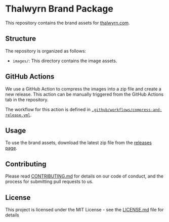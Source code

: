 # Thalwyrn Brand Package

This repository contains the brand assets for [thalwyrn.com](https://thalwyrn.com).

## Structure

The repository is organized as follows:

- `images/`: This directory contains the image assets.

## GitHub Actions

We use a GitHub Action to compress the images into a zip file and create a new release. This action can be manually triggered from the GitHub Actions tab in the repository.

The workflow for this action is defined in [`.github/workflows/compress-and-release.yml`](.github/workflows/compress-and-release.yml).

## Usage

To use the brand assets, download the latest zip file from the [releases page](https://api.github.com/repos/thalwyrn/BrandPack/releases/latest).

## Contributing

Please read [CONTRIBUTING.md](CONTRIBUTING.md) for details on our code of conduct, and the process for submitting pull requests to us.

## License

This project is licensed under the MIT License - see the [LICENSE.md](LICENSE.md) file for details